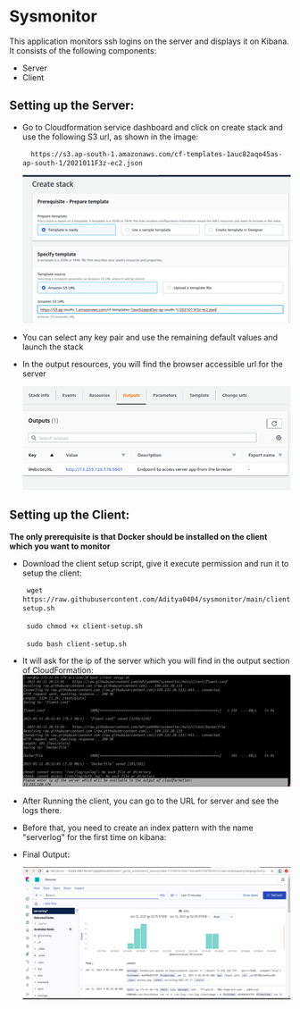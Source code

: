 # Sysmonitor

This application monitors ssh logins on the server and displays it on Kibana. It consists of the following components:
* Server
* Client

## Setting up the Server:

* Go to Cloudformation service dashboard and click on create stack and use the following S3 url, as shown in the image:

        https://s3.ap-south-1.amazonaws.com/cf-templates-1auc82aqo45as-ap-south-1/2021011F3z-ec2.json

   ![ClouFormationS3URL](/images/cfs3url.png)

* You can select any key pair and use the remaining default values and launch the stack

* In the output resources, you will find the browser accessible url for the server

   ![ServerURL](/images/outputs3.png)

## Setting up the Client:

**The only prerequisite is that Docker should be installed on the client which you want to monitor**

* Download the client setup script, give it execute permission and run it to setup the client:

       wget https://raw.githubusercontent.com/Aditya0404/sysmonitor/main/client/client-setup.sh

       sudo chmod +x client-setup.sh

       sudo bash client-setup.sh

* It will ask for the ip of the server which you will find in the output section of CloudFormation:
   ![ServerIP](/images/serverip.png)


* After Running the client, you can go to the URL for server and see the logs there. 
* Before that, you need to create an index pattern with the name "serverlog" for the first time on kibana:
* Final Output:

   ![KibanaFinal](/images/final.png)
